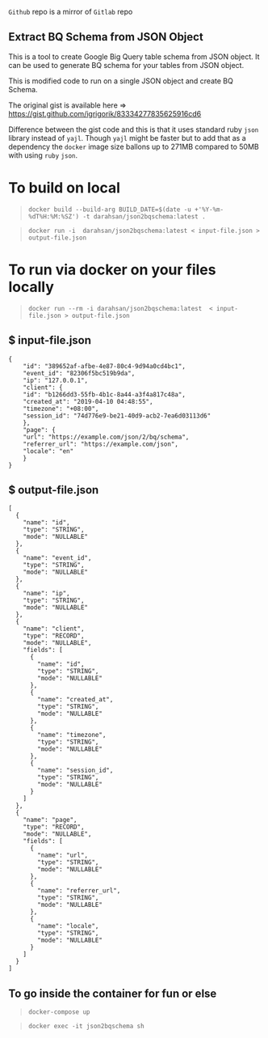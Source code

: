 `Github` repo is a mirror of `Gitlab` repo

## Extract BQ Schema from JSON Object
This is a tool to create Google Big Query table schema from JSON object. It can be used to generate BQ schema for your tables from JSON object.

This is modified code to run on a single JSON object and create BQ Schema.

The original gist is available here => https://gist.github.com/igrigorik/83334277835625916cd6

Difference between the gist code and this is that it uses standard ruby `json` library instead of `yajl`. Though `yajl` might be faster but to add that as a dependency the `docker` image size ballons up to 271MB compared to 50MB with using `ruby` `json`.

# To build on local

> `docker build --build-arg BUILD_DATE=$(date -u +'%Y-%m-%dT%H:%M:%SZ') -t darahsan/json2bqschema:latest .`

> `docker run -i  darahsan/json2bqschema:latest < input-file.json > output-file.json`


# To run via docker on your files locally

> `docker run --rm -i darahsan/json2bqschema:latest  < input-file.json > output-file.json`


## $ input-file.json
```
{
    "id": "389652af-afbe-4e87-80c4-9d94a0cd4bc1",
    "event_id": "82306f5bc519b9da",
    "ip": "127.0.0.1",
    "client": {
    "id": "b1266dd3-55fb-4b1c-8a44-a3f4a817c48a",
    "created_at": "2019-04-10 04:48:55",
    "timezone": "+08:00",
    "session_id": "74d776e9-be21-40d9-acb2-7ea6d03113d6"
    },
    "page": {
    "url": "https://example.com/json/2/bq/schema",
    "referrer_url": "https://example.com/json",
    "locale": "en"
    }
}
```

## $ output-file.json
```
[
  {
    "name": "id",
    "type": "STRING",
    "mode": "NULLABLE"
  },
  {
    "name": "event_id",
    "type": "STRING",
    "mode": "NULLABLE"
  },
  {
    "name": "ip",
    "type": "STRING",
    "mode": "NULLABLE"
  },
  {
    "name": "client",
    "type": "RECORD",
    "mode": "NULLABLE",
    "fields": [
      {
        "name": "id",
        "type": "STRING",
        "mode": "NULLABLE"
      },
      {
        "name": "created_at",
        "type": "STRING",
        "mode": "NULLABLE"
      },
      {
        "name": "timezone",
        "type": "STRING",
        "mode": "NULLABLE"
      },
      {
        "name": "session_id",
        "type": "STRING",
        "mode": "NULLABLE"
      }
    ]
  },
  {
    "name": "page",
    "type": "RECORD",
    "mode": "NULLABLE",
    "fields": [
      {
        "name": "url",
        "type": "STRING",
        "mode": "NULLABLE"
      },
      {
        "name": "referrer_url",
        "type": "STRING",
        "mode": "NULLABLE"
      },
      {
        "name": "locale",
        "type": "STRING",
        "mode": "NULLABLE"
      }
    ]
  }
]
```

## To go inside the container for fun or else

> `docker-compose up`

> `docker exec -it json2bqschema sh`
